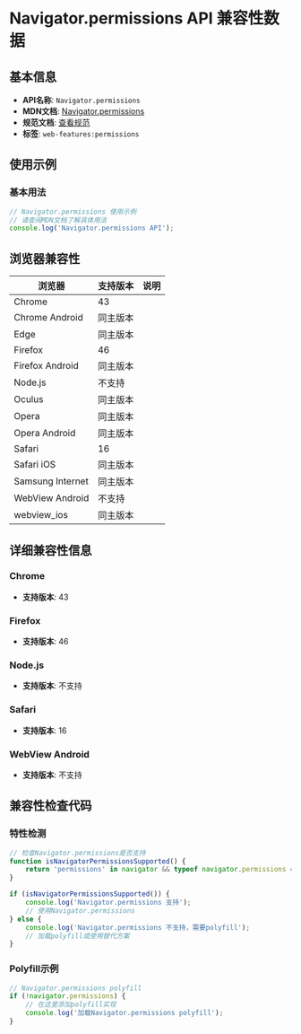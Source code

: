 # Navigator.permissions API 兼容性数据

## 基本信息

- **API名称**: `Navigator.permissions`
- **MDN文档**: [Navigator.permissions](https://developer.mozilla.org/docs/Web/API/Navigator/permissions)
- **规范文档**: [查看规范](https://w3c.github.io/permissions/#dom-navigator-permissions)
- **标签**: `web-features:permissions`

## 使用示例

### 基本用法

```javascript
// Navigator.permissions 使用示例
// 请查阅MDN文档了解具体用法
console.log('Navigator.permissions API');
```

## 浏览器兼容性

| 浏览器 | 支持版本 | 说明 |
|--------|----------|------|
| Chrome | 43 |  |
| Chrome Android | 同主版本 |  |
| Edge | 同主版本 |  |
| Firefox | 46 |  |
| Firefox Android | 同主版本 |  |
| Node.js | 不支持 |  |
| Oculus | 同主版本 |  |
| Opera | 同主版本 |  |
| Opera Android | 同主版本 |  |
| Safari | 16 |  |
| Safari iOS | 同主版本 |  |
| Samsung Internet | 同主版本 |  |
| WebView Android | 不支持 |  |
| webview_ios | 同主版本 |  |

## 详细兼容性信息

### Chrome

- **支持版本**: 43

### Firefox

- **支持版本**: 46

### Node.js

- **支持版本**: 不支持

### Safari

- **支持版本**: 16

### WebView Android

- **支持版本**: 不支持

## 兼容性检查代码

### 特性检测

```javascript
// 检查Navigator.permissions是否支持
function isNavigatorPermissionsSupported() {
    return 'permissions' in navigator && typeof navigator.permissions === 'function';
}

if (isNavigatorPermissionsSupported()) {
    console.log('Navigator.permissions 支持');
    // 使用Navigator.permissions
} else {
    console.log('Navigator.permissions 不支持，需要polyfill');
    // 加载polyfill或使用替代方案
}
```

### Polyfill示例

```javascript
// Navigator.permissions polyfill
if (!navigator.permissions) {
    // 在这里添加polyfill实现
    console.log('加载Navigator.permissions polyfill');
}
```

